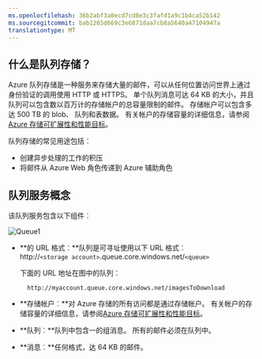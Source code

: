 ```yaml
---
ms.openlocfilehash: 36b2abf3a0ecd7cd8e3c3fafd1a9c1b4ca52b142
ms.sourcegitcommit: bab1265d669c3e6871daa7cb8a5640a47104947a
translationtype: MT
---
```

## 什么是队列存储？

Azure 队列存储是一种服务来存储大量的邮件，可以从任何位置访问世界上通过身份验证的调用使用 HTTP 或 HTTPS。 单个队列消息可达 64 KB 的大小，并且队列可以包含数以百万计的存储帐户的总容量限制的邮件。 存储帐户可以包含多达 500 TB 的 blob、 队列和表数据。 有关帐户的存储容量的详细信息，请参阅[Azure 存储可扩展性和性能目标](http://msdn.microsoft.com/library/azure/dn249410.aspx)。

队列存储的常见用途包括︰

-   创建异步处理的工作的积压
-   将邮件从 Azure Web 角色传递到 Azure 辅助角色

## 队列服务概念

该队列服务包含以下组件︰

![Queue1](./media/storage-queue-concepts-include/queue1.png)


- **的 URL 格式︰**队列是可寻址使用以下 URL 格式︰   
    http://`<storage account>`.queue.core.windows.net/`<queue>` 
      
    下面的 URL 地址在图中的队列︰  
        
        http://myaccount.queue.core.windows.net/imagesToDownload

- **存储帐户︰**对 Azure 存储的所有访问都是通过存储帐户。 有关帐户的存储容量的详细信息，请参阅[Azure 存储可扩展性和性能目标](../articles/storage/storage-scalability-targets.md)。

- **队列︰**队列中包含一的组消息。 所有的邮件必须在队列中。

- **消息︰**任何格式，达 64 KB 的邮件。
